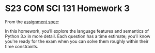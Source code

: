 # S23 COM SCI 131 Homework 3

From the [assignment spec](CS_131_HW_3.pdf):

In this homework, you’ll explore the language features and semantics of Python
3.x in more detail. Each question has a time estimate; you’ll know you're ready
for the exam when you can solve them roughly within their time constraints.
